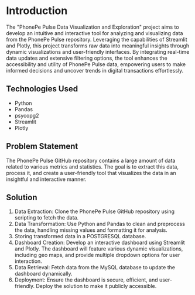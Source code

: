 # Introduction
The "PhonePe Pulse Data Visualization and Exploration" project aims to develop an intuitive and interactive tool for analyzing and visualizing data from the PhonePe Pulse repository. Leveraging the capabilities of Streamlit and Plotly, this project transforms raw data into meaningful insights through dynamic visualizations and user-friendly interfaces. By integrating real-time data updates and extensive filtering options, the tool enhances the accessibility and utility of PhonePe Pulse data, empowering users to make informed decisions and uncover trends in digital transactions effortlessly.

## Technologies Used
- Python
- Pandas
- psycopg2
- Streamlit
- Plotly

## Problem Statement
The PhonePe Pulse GitHub repository contains a large amount of data related to various metrics and statistics. The goal is to extract this data, process it, and create a user-friendly tool that visualizes the data in an insightful and interactive manner.

## Solution
1. Data Extraction: Clone the PhonePe Pulse GitHub repository using scripting to fetch the data.
2. Data Transformation: Use Python and Pandas to clean and preprocess the data, handling missing values and formatting it for analysis.
3. Storing transformed data in a POSTGRESQL database.
4. Dashboard Creation: Develop an interactive dashboard using Streamlit and Plotly. The dashboard will feature various dynamic visualizations, including geo maps, and provide multiple 
   dropdown options for user interaction.
5. Data Retrieval: Fetch data from the MySQL database to update the dashboard dynamically.
6. Deployment: Ensure the dashboard is secure, efficient, and user-friendly. Deploy the solution to make it publicly accessible.
